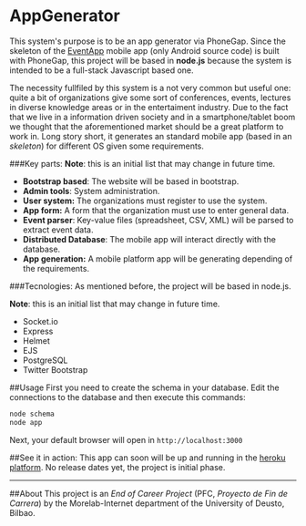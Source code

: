 AppGenerator
============

This system's purpose is to be an app generator via PhoneGap. Since the skeleton of the [EventApp](http://git.io/eventapp) mobile app (only Android source code) is built with PhoneGap, this project will be based in **node.js** because the system is intended to be a full-stack Javascript based one.

The necessity fullfiled by this system is a not very common but useful one: quite a bit of organizations give some sort of conferences, events, lectures in diverse knowledge areas or in the entertaiment industry. Due to the fact that we live in a information driven society and in a smartphone/tablet boom we thought that the aforementioned market should be a great platform to work in. Long story short, it generates an standard mobile app (based in an *skeleton*) for different OS given some requirements.

###Key parts:
**Note**: this is an initial list that may change in future time.
- **Bootstrap based**: The website will be based in bootstrap.
- **Admin tools**: System administration.
- **User system:** The organizations must register to use the system.
- **App form:** A form that the organization must use to enter general data.
- **Event parser**: Key-value files (spreadsheet, CSV, XML) will be parsed to extract event data.
- **Distributed Database**: The mobile app will interact directly with the database.
- **App generation:** A mobile platform app will be generating depending of the  requirements.

###Tecnologies:
As mentioned before, the project will be based in node.js.

**Note**: this is an initial list that may change in future time.
- Socket.io
- Express
- Helmet
- EJS
- PostgreSQL
- Twitter Bootstrap


##Usage
First you need to create the schema in your database. Edit the connections to the database and then execute this commands:

```bash
node schema
node app
```

Next, your default browser will open in `http://localhost:3000`

##See it in action:
This app can soon will be up and running in the [heroku platform](http://appgenerator.herokuapp.com/). No release dates yet, the project is initial phase.

***

##About
This project is an *End of Career Project* (PFC, *Proyecto de Fin de Carrera*) by the Morelab-Internet department of the University of Deusto, Bilbao.